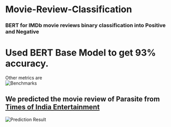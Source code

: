 # Movie-Review-Classification
### BERT for IMDb movie reviews binary classification into Positive and Negative <br>
# Used BERT Base Model to get 93% accuracy. <br>
Other metrics are <br>
![Benchmarks](https://github.com/siddsh/Movie-Review-Classification/blob/master/img/Benchmarks.JPG) <br>
## We predicted the movie review of Parasite from [Times of India Entertainment](https://timesofindia.indiatimes.com/entertainment/english/movie-reviews/parasite/movie-review/76068392.cms)
![Prediction Result](https://github.com/siddsh/Movie-Review-Classification/blob/master/img/Prediction.JPG)
